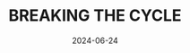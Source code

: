 ---
title: 'BREAKING THE CYCLE'
date: '2024-06-24'
price: '160.0'
theaters: ['House Samyan']
seat: ['C7']
---